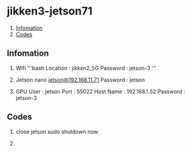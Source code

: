 # jikken3-jetson71

1. [Infomation](#Infomation)
2. [Codes](#Codes)

## Infomation

1. Wifi
'''bash
Location : jikken2_5G
Password : jetson-3
'''

2. Jetson nano
jetson@192.168.11.71
Password : jetson

3. GPU
   User : jetson
   Port : 55022
   Host Name : 192.168.1.52
   Password : jetson-3
   
## Codes

 1. close jetson
   sudo shutdown now

 2. 
